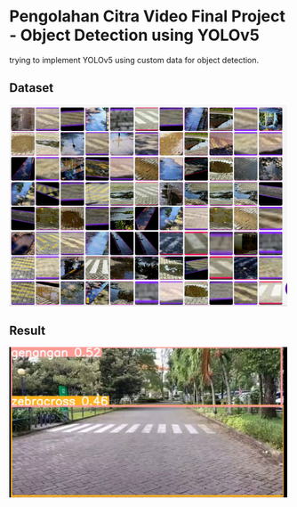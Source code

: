 # Pengolahan Citra Video Final Project -  Object Detection using YOLOv5

trying to implement YOLOv5 using custom data for object detection.

## Dataset
<img src="/dataset-custom.bmp" alt="Alt text" width="500"/>

## Result
<img src="/objdetect-yolov5-result.bmp" alt="Alt text" width="500"/>
